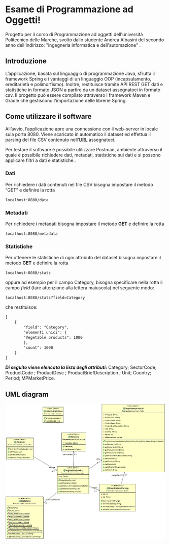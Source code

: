 # Esame di Programmazione ad Oggetti!

Progetto per il corso di Programmazione ad oggetti dell'università Politecnico delle Marche, svolto dallo studente Andrea Albasini del secondo anno dell'indirizzo: "ingegneria informatica e dell'automazione" .


 

## Introduzione

L’applicazione, basata sul linguaggio di programmazione Java, sfrutta il framework Spring e i vantaggi di un linguaggio OOP (incapsulamento, ereditarietà e polimorfismo). Inoltre, restituisce tramite API REST GET dati e statistiche in formato JSON a partire da un dataset assegnatoci in formato csv. Il progetto può essere compilato attraverso i framework Maven e Gradle che gestiscono l'importazione delle librerie Spring.

## Come utilizzare il software

All’avvio, l’applicazione apre una connessione con il web-server in locale sula porta 8080. Viene scaricato in automatico il dataset ed effettua il parsing del file CSV contenuto nell’[URL](http://data.europa.eu/euodp/data/api/3/action/package_show?id=b8c13971-e315-470e-a125-40d67fe7067b) assegnatoci.

Per testare il software è possibile utilizzare Postman, ambiente attraverso il quale è possibile richiedere dati, metadati, statistiche sui dati e si possono applicare filtri a dati e statistiche..
### Dati
Per richiedere i dati contenuti nel file CSV bisogna impostare il metodo “GET” e definire la rotta

```
localhost:8080/data

```


### Metadati

Per richiedere i metadati bisogna impostare il metodo **GET** e definire la rotta

```
localhost:8080/metadata

```
### Statistiche

Per ottenere le statistiche di ogni attributo del dataset bisogna impostare il metodo **GET** e definire la rotta

```
localhost:8080/stats

```

oppure ad esempio per il campo Category, bisogna specificare nella rotta il campo _field_ (fare attenzione alla lettera maiuscola) nel seguente modo:

```
localhost:8080/stats?field=Category

```

che restituisce:

```
[
	{
		"field": "Category",
		"elementi unici": {
		"Vegetable products": 1000
		},
		"count": 1000
	}
]
```
_**Di seguito viene elencata la lista degli attributi:**_
Category;
SectorCode;
ProductCode ;
ProductDesc ;
ProductBriefDescription ;
Unit;
Country;
Period;
MPMarketPrice.

## UML diagram

![enter image description here](https://raw.githubusercontent.com/andreaalbasini/EsameP.O./master/Univpm/Univpm/Diagrammadelleclassi.jpg)



<!--stackedit_data:
eyJoaXN0b3J5IjpbLTEwNDIwNjk0ODIsNDc1MTMyMzA1LDExOD
c0MDMxODQsLTM4MjcxOTI5OSw5NDA2NTM4MTcsLTE1MzQ2MzAw
MjYsLTEyNjYyNTk5MDAsLTk1Njk1OTIwMiwxNjg3Njg4OTk5XX
0=
-->